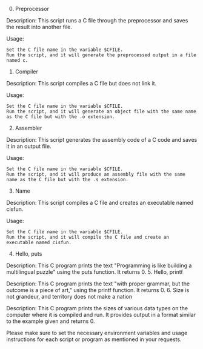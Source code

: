 0. Preprocessor

Description:
This script runs a C file through the preprocessor and saves the result into another file.

Usage:

    Set the C file name in the variable $CFILE.
    Run the script, and it will generate the preprocessed output in a file named c.

1. Compiler

Description:
This script compiles a C file but does not link it.

Usage:

    Set the C file name in the variable $CFILE.
    Run the script, and it will generate an object file with the same name as the C file but with the .o extension.

2. Assembler

Description:
This script generates the assembly code of a C code and saves it in an output file.

Usage:

    Set the C file name in the variable $CFILE.
    Run the script, and it will produce an assembly file with the same name as the C file but with the .s extension.

3. Name

Description:
This script compiles a C file and creates an executable named cisfun.

Usage:

    Set the C file name in the variable $CFILE.
    Run the script, and it will compile the C file and create an executable named cisfun.

4. Hello, puts

Description:
This C program prints the text "Programming is like building a multilingual puzzle" using the puts function. It returns 0.
5. Hello, printf

Description:
This C program prints the text "with proper grammar, but the outcome is a piece of art," using the printf function. It returns 0.
6. Size is not grandeur, and territory does not make a nation

Description:
This C program prints the sizes of various data types on the computer where it is compiled and run. It provides output in a format similar to the example given and returns 0.

Please make sure to set the necessary environment variables and usage instructions for each script or program as mentioned in your requests.
